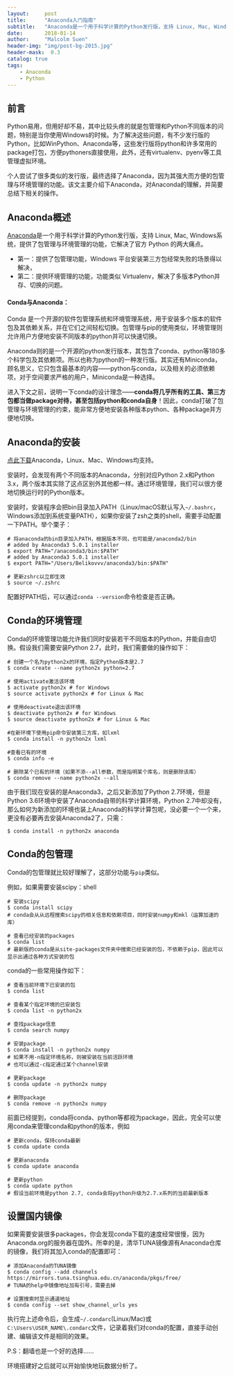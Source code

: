 ```yaml
---
layout:     post
title:      "Anaconda入门指南"
subtitle:   "Anaconda是一个用于科学计算的Python发行版，支持 Linux, Mac, Windows系统，提供了包管理与环境管理的功能。"
date:       2018-01-14
author:     "Malcolm Suen"
header-img: "img/post-bg-2015.jpg"
header-mask:  0.3
catalog: true
tags:
    - Anaconda
    - Python
---
```


## 前言

Python易用，但用好却不易，其中比较头疼的就是包管理和Python不同版本的问题，特别是当你使用Windows的时候。为了解决这些问题，有不少发行版的Python，比如WinPython、Anaconda等，这些发行版将python和许多常用的package打包，方便pythoners直接使用，此外，还有virtualenv、pyenv等工具管理虚拟环境。

个人尝试了很多类似的发行版，最终选择了Anaconda，因为其强大而方便的包管理与环境管理的功能。该文主要介绍下Anaconda，对Anaconda的理解，并简要总结下相关的操作。

## Anaconda概述

[Anaconda](https://www.anaconda.com/what-is-anaconda/)是一个用于科学计算的Python发行版，支持 Linux, Mac, Windows系统，提供了包管理与环境管理的功能，它解决了官方 Python 的两大痛点。

- 第一：提供了包管理功能，Windows 平台安装第三方包经常失败的场景得以解决，
- 第二：提供环境管理的功能，功能类似 Virtualenv，解决了多版本Python并存、切换的问题。

#### Conda与Anaconda：

Conda 是一个开源的软件包管理系统和环境管理系统，用于安装多个版本的软件包及其依赖关系，并在它们之间轻松切换。包管理与pip的使用类似，环境管理则允许用户方便地安装不同版本的python并可以快速切换。

Anaconda则的是一个开源的python发行版本，其包含了conda、python等180多个科学包及其依赖项。所以也称为python的一种发行版。其实还有Miniconda，顾名思义，它只包含最基本的内容——python与conda，以及相关的必须依赖项，对于空间要求严格的用户，Miniconda是一种选择。

进入下文之前，说明一下conda的设计理念——**conda将几乎所有的工具、第三方包都当做package对待，甚至包括python和conda自身**！因此，conda打破了包管理与环境管理的约束，能非常方便地安装各种版本python、各种package并方便地切换。

## Anaconda的安装

[点此下载](https://www.anaconda.com/download/)Anaconda，Linux、Mac、Windows均支持。

安装时，会发现有两个不同版本的Anaconda，分别对应Python 2.x和Python 3.x，两个版本其实除了这点区别外其他都一样。通过环境管理，我们可以很方便地切换运行时的Python版本。

安装时，安装程序会把bin目录加入PATH（Linux/macOS默认写入`~/.bashrc`，Windows添加到系统变量PATH），如果你安装了zsh之类的shell，需要手动配置一下PATH。举个栗子：

```shell
# 将anaconda的bin目录加入PATH，根据版本不同，也可能是/anaconda2/bin
# added by Anaconda3 5.0.1 installer
$ export PATH="/anaconda3/bin:$PATH"
# added by Anaconda3 5.0.1 installer
$ export PATH="/Users/Belikovvv/anaconda3/bin:$PATH"

# 更新zshrc以立即生效
$ source ~/.zshrc
```

配置好PATH后，可以通过`conda --version`命令检查是否正确。

## Conda的环境管理

Conda的环境管理功能允许我们同时安装若干不同版本的Python，并能自由切换。假设我们需要安装Python 2.7，此时，我们需要做的操作如下：

```shell
# 创建一个名为python2x的环境，指定Python版本是2.7
$ conda create --name python2x python=2.7

# 使用activate激活该环境
$ activate python2x # for Windows
$ source activate python2x # for Linux & Mac

# 使用deactivate退出该环境
$ deactivate python2x # for Windows
$ source deactivate python2x # for Linux & Mac

#在新环境下使用pip命令安装第三方库，如lxml
$ conda install -n python2x lxml

#查看已有的环境
$ conda info -e

# 删除某个已有的环境（如果不添--all参数，而是指明某个库名，则是删除该库）
$ conda remove --name python2x --all
```

由于我们现在安装的是Anaconda3，之后又新添加了Python 2.7环境，但是Python 3.6环境中安装了Anaconda自带的科学计算环境，Python 2.7中却没有，那么如何为新添加的环境也装上Anaconda的科学计算包呢，没必要一个一个来，更没有必要再去安装Anaconda2了，只需：

```
$ conda install -n python2x anaconda
```

## Conda的包管理

Conda的包管理就比较好理解了，这部分功能与`pip`类似。

例如，如果需要安装scipy：shell

```shell
# 安装scipy
$ conda install scipy
# conda会从从远程搜索scipy的相关信息和依赖项目，同时安装numpy和mkl（运算加速的库）

# 查看已经安装的packages
$ conda list
# 最新版的conda是从site-packages文件夹中搜索已经安装的包，不依赖于pip，因此可以显示出通过各种方式安装的包
```

conda的一些常用操作如下：

```shell
# 查看当前环境下已安装的包
$ conda list

# 查看某个指定环境的已安装包
$ conda list -n python2x

# 查找package信息
$ conda search numpy

# 安装package
$ conda install -n python2x numpy
# 如果不用-n指定环境名称，则被安装在当前活跃环境
# 也可以通过-c指定通过某个channel安装

# 更新package
$ conda update -n python2x numpy

# 删除package
$ conda remove -n python2x numpy
```

前面已经提到，conda将conda、python等都视为package，因此，完全可以使用conda来管理conda和python的版本，例如

```shell
# 更新conda，保持conda最新
$ conda update conda

# 更新anaconda
$ conda update anaconda

# 更新python
$ conda update python
# 假设当前环境是python 2.7, conda会将python升级为2.7.x系列的当前最新版本

```

## 设置国内镜像

如果需要安装很多packages，你会发现conda下载的速度经常很慢，因为Anaconda.org的服务器在国外。所幸的是，清华TUNA镜像源有Anaconda仓库的镜像，我们将其加入conda的配置即可：

```shell
# 添加Anaconda的TUNA镜像
$ conda config --add channels https://mirrors.tuna.tsinghua.edu.cn/anaconda/pkgs/free/
# TUNA的help中镜像地址加有引号，需要去掉

# 设置搜索时显示通道地址
$ conda config --set show_channel_urls yes

```

执行完上述命令后，会生成`~/.condarc`(Linux/Mac)或`C:\Users\USER_NAME\.condarc`文件，记录着我们对conda的配置，直接手动创建、编辑该文件是相同的效果。

P.S：翻墙也是一个好的选择……

环境搭建好之后就可以开始愉快地玩数据分析了。